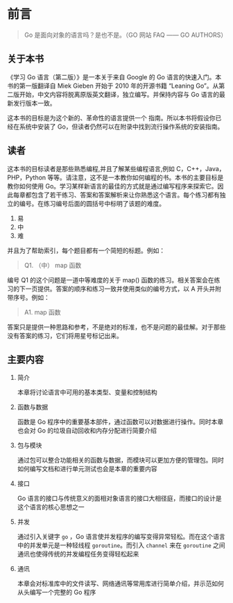 # 前言



> Go 是面向对象的语言吗？是也不是。（GO 网站 FAQ —— GO AUTHORS）

## 关于本书

《学习 Go 语言（第二版）》是一本关于来自 Google 的 Go 语言的快速入门。本书的第一版翻译自 Miek Gieben 开始于 2010 年的开源书籍 “Leaning Go”。从第二版开始，中文内容将脱离原版英文翻译，独立编写。并保持内容与 Go 语言的最新发行版本一致。

这本书的目标是为这个新的、革命性的语言提供一个 指南。所以本书将假设你已经在系统中安装了 Go，但读者仍然可以在附录中找到流行操作系统的安装指南。

## 读者

这本书的目标读者是那些熟悉编程,并且了解某些编程语言,例如 C，C++，Java，PHP，Python 等等。请注意，这不是一本教你如何编程的书。本书的主要目标是教你如何使用 Go。学习某样新语言的最佳的方式就是通过编写程序来探索它。因此每章都包含了若干练习、答案和答案解析来让你熟悉这个语言。每个练习都有独立的编号。在练习编号后面的圆括号中标明了该题的难度。

1. 易
2. 中
3. 难

并且为了帮助索引，每个题目都有一个简短的标题。例如：

> Q1. （中） map 函数

编号 Q1 的这个问题是一道中等难度的关于 map\(\) 函数的练习。相关答案会在练习的下一页提供。答案的顺序和练习一致并使用类似的编号方式，以 A 开头并附带序号。例如：

> A1. map 函数

答案只是提供一种思路和参考，不是绝对的标准，也不是问题的最佳解。对于那些没有答案的练习，它们将用星号标记出来。

## 主要内容

1. 简介

   本章将讨论语言中可用的基本类型、变量和控制结构

2. 函数与数据

   函数是 Go 程序中的重要基本部件，通过函数可以对数据进行操作。同时本章也会对 Go 的垃圾自动回收和内存分配进行简要介绍

3. 包与模块

   通过包可以整合功能相关的函数与数据，而模块可以更加方便的管理包。同时如何编写文档和进行单元测试也会是本章的重要内容

4. 接口

   Go 语言的接口与传统意义的面相对象语言的接口大相径庭，而接口的设计是这个语言的核心思想之一

5. 并发

   通过引入关键字 `go` ，Go 语言使并发程序的编写变得异常轻松。而在这个语言中的并发单元是一种轻线程 `goroutine`。而引入 `channel` 来在 `goroutine` 之间通讯也使得传统的并发编程任务变得轻松起来

6. 通讯

   本章会对标准库中的文件读写、网络通讯等常用库进行简单介绍，并示范如何从头编写一个完整的 Go 程序

